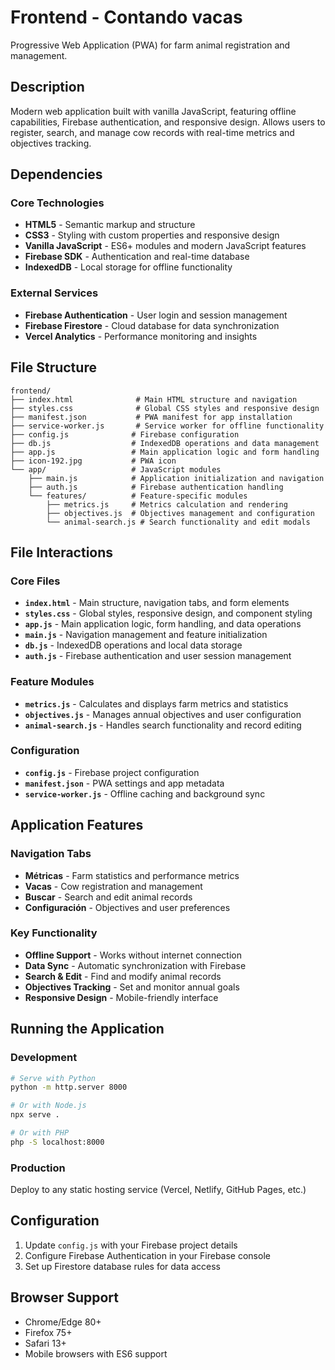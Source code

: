 # Frontend - Contando vacas

Progressive Web Application (PWA) for farm animal registration and management.

## Description

Modern web application built with vanilla JavaScript, featuring offline capabilities, Firebase authentication, and responsive design. Allows users to register, search, and manage cow records with real-time metrics and objectives tracking.

## Dependencies

### Core Technologies
- **HTML5** - Semantic markup and structure
- **CSS3** - Styling with custom properties and responsive design
- **Vanilla JavaScript** - ES6+ modules and modern JavaScript features
- **Firebase SDK** - Authentication and real-time database
- **IndexedDB** - Local storage for offline functionality

### External Services
- **Firebase Authentication** - User login and session management
- **Firebase Firestore** - Cloud database for data synchronization
- **Vercel Analytics** - Performance monitoring and insights

## File Structure

```
frontend/
├── index.html              # Main HTML structure and navigation
├── styles.css              # Global CSS styles and responsive design
├── manifest.json           # PWA manifest for app installation
├── service-worker.js       # Service worker for offline functionality
├── config.js              # Firebase configuration
├── db.js                  # IndexedDB operations and data management
├── app.js                 # Main application logic and form handling
├── icon-192.jpg           # PWA icon
└── app/                   # JavaScript modules
    ├── main.js            # Application initialization and navigation
    ├── auth.js            # Firebase authentication handling
    └── features/          # Feature-specific modules
        ├── metrics.js     # Metrics calculation and rendering
        ├── objectives.js  # Objectives management and configuration
        └── animal-search.js # Search functionality and edit modals
```

## File Interactions

### Core Files
- **`index.html`** - Main structure, navigation tabs, and form elements
- **`styles.css`** - Global styles, responsive design, and component styling
- **`app.js`** - Main application logic, form handling, and data operations
- **`main.js`** - Navigation management and feature initialization
- **`db.js`** - IndexedDB operations and local data storage
- **`auth.js`** - Firebase authentication and user session management

### Feature Modules
- **`metrics.js`** - Calculates and displays farm metrics and statistics
- **`objectives.js`** - Manages annual objectives and user configuration
- **`animal-search.js`** - Handles search functionality and record editing

### Configuration
- **`config.js`** - Firebase project configuration
- **`manifest.json`** - PWA settings and app metadata
- **`service-worker.js`** - Offline caching and background sync

## Application Features

### Navigation Tabs
- **Métricas** - Farm statistics and performance metrics
- **Vacas** - Cow registration and management
- **Buscar** - Search and edit animal records
- **Configuración** - Objectives and user preferences

### Key Functionality
- **Offline Support** - Works without internet connection
- **Data Sync** - Automatic synchronization with Firebase
- **Search & Edit** - Find and modify animal records
- **Objectives Tracking** - Set and monitor annual goals
- **Responsive Design** - Mobile-friendly interface

## Running the Application

### Development
```bash
# Serve with Python
python -m http.server 8000

# Or with Node.js
npx serve .

# Or with PHP
php -S localhost:8000
```

### Production
Deploy to any static hosting service (Vercel, Netlify, GitHub Pages, etc.)

## Configuration

1. Update `config.js` with your Firebase project details
2. Configure Firebase Authentication in your Firebase console
3. Set up Firestore database rules for data access

## Browser Support

- Chrome/Edge 80+
- Firefox 75+
- Safari 13+
- Mobile browsers with ES6 support

